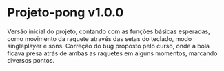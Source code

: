 # Projeto-pong v1.0.0

Versão inicial do projeto, contando com as funções básicas esperadas, como movimento da raquete através das setas do teclado, modo singleplayer e sons.
Correção do bug proposto pelo curso, onde a bola ficava presa atrás de ambas as raquetes em alguns momentos, marcando diversos pontos.
